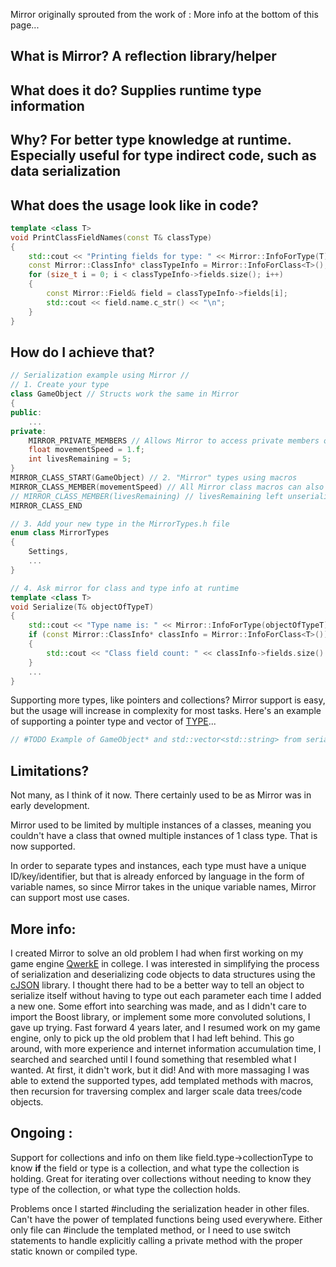 
Mirror originally sprouted from the work of :
More info at the bottom of this page...

## What is Mirror? A reflection library/helper
## What does it do? Supplies runtime type information
## Why? For better type knowledge at runtime. Especially useful for type indirect code, such as data serialization

## What does the usage look like in code?
```cpp
template <class T>
void PrintClassFieldNames(const T& classType)
{
	std::cout << "Printing fields for type: " << Mirror::InfoForType(T)->stringName.c_str() << "\n";
	const Mirror::ClassInfo* classTypeInfo = Mirror::InfoForClass<T>(); // Compilation ensures valid pointer
	for (size_t i = 0; i < classTypeInfo->fields.size(); i++)
	{
		const Mirror::Field& field = classTypeInfo->fields[i];
		std::cout << field.name.c_str() << "\n";
	}
}
```

## How do I achieve that?
```cpp
// Serialization example using Mirror //
// 1. Create your type
class GameObject // Structs work the same in Mirror
{
public:
	...
private:
	MIRROR_PRIVATE_MEMBERS // Allows Mirror to access private members of a class/struct
	float movementSpeed = 1.f;
	int livesRemaining = 5;
}
MIRROR_CLASS_START(GameObject) // 2. "Mirror" types using macros
MIRROR_CLASS_MEMBER(movementSpeed) // All Mirror class macros can also be organized in 1 .cpp file
// MIRROR_CLASS_MEMBER(livesRemaining) // livesRemaining left unserializable/ignored by Mirror, for this example
MIRROR_CLASS_END

// 3. Add your new type in the MirrorTypes.h file
enum class MirrorTypes
{
	Settings, 
	...
}

// 4. Ask mirror for class and type info at runtime
template <class T>
void Serialize(T& objectOfTypeT)
{
	std::cout << "Type name is: " << Mirror::InfoForType(objectOfTypeT)->stringName.c_str() << "\n";
	if (const Mirror::ClassInfo* classInfo = Mirror::InfoForClass<T>())
	{
		std::cout << "Class field count: " << classInfo->fields.size() << std::endl;
	}
	...
}

```

Supporting more types, like pointers and collections? Mirror support is easy, but the usage will increase in complexity for most tasks. Here's an example of supporting a pointer type and vector of <u>TYPE</u>...
```cpp
// #TODO Example of GameObject* and std::vector<std::string> from serialization code
```

## Limitations?
Not many, as I think of it now. There certainly used to be as Mirror was in early development.

Mirror used to be limited by multiple instances of a classes, meaning you couldn't have a class that owned multiple instances of 1 class type. That is now supported.

In order to separate types and instances, each type must have a unique ID/key/identifier, but that is already enforced by language in the form of variable names, so since Mirror takes in the unique variable names, Mirror can support most use cases.

## More info:
I created Mirror to solve an old problem I had when first working on my game engine [QwerkE](https://github.com/AaronAppel/QwerkE) in college. I was interested in simplifying the process of serialization and deserializing code objects to data structures using the [cJSON](https://github.com/DaveGamble/cJSON) library. I thought there had to be a better way to tell an object to serialize itself without having to type out each parameter each time I added a new one. Some effort into searching was made, and as I didn't care to import the Boost library, or implement some more convoluted solutions, I gave up trying. Fast forward 4 years later, and I resumed work on my game engine, only to pick up the old problem that I had left behind. This go around, with more experience and internet information accumulation time, I searched and searched until I found something that resembled what I wanted. At first, it didn't work, but it did! And with more massaging I was able to extend the supported types, add templated methods with macros, then recursion for traversing complex and larger scale data trees/code objects.

## Ongoing :
Support for collections and info on them like field.type->collectionType to know **if** the field or type is a collection, and what type the collection is holding. Great for iterating over collections without needing to know they type of the collection, or what type the collection holds.

Problems once I started \#including the serialization header in other files. Can't have the power of templated functions being used everywhere. Either only file can \#include the templated method, or I need to use switch statements to handle explicitly calling a private method with the proper static known or compiled type.
